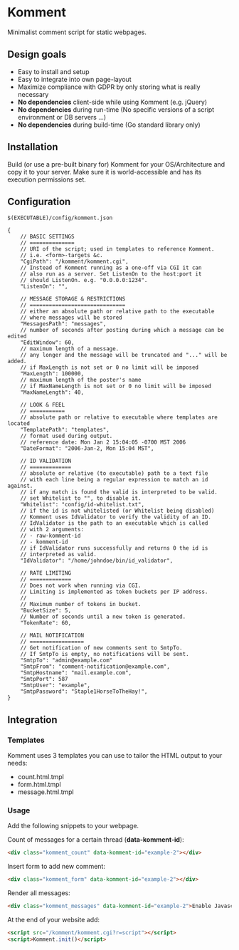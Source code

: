 # Komment

Minimalist comment script for static webpages.

## Design goals
- Easy to install and setup
- Easy to integrate into own page-layout
- Maximize compliance with GDPR by only storing what is really necessary
- **No dependencies** client-side while using Komment (e.g. jQuery)
- **No dependencies** during run-time (No specific versions of a script environment or DB servers ...)
- **No dependencies** during build-time (Go standard library only)

## Installation

Build (or use a pre-built binary for) Komment for your OS/Architecture
and copy it to your server. Make sure it is world-accessible and has
its execution permissions set.

## Configuration

`$(EXECUTABLE)/config/komment.json`

```jsonc
{
	// BASIC SETTINGS
	// ==============
	// URI of the script; used in templates to reference Komment.
	// i.e. <form>-targets &c.
	"CgiPath": "/komment/komment.cgi",
	// Instead of Komment running as a one-off via CGI it can
	// also run as a server. Set ListenOn to the host:port it
	// should ListenOn. e.g. "0.0.0.0:1234".
	"ListenOn": "",
  
  	// MESSAGE STORAGE & RESTRICTIONS
	// ==============================
	// either an absolute path or relative path to the executable
	// where messages will be stored
	"MessagesPath": "messages",
	// number of seconds after posting during which a message can be edited
	"EditWindow": 60,
	// maximum length of a message.
	// any longer and the message will be truncated and "..." will be added.
	// if MaxLength is not set or 0 no limit will be imposed
	"MaxLength": 100000,
	// maximum length of the poster's name
	// if MaxNameLength is not set or 0 no limit will be imposed
	"MaxNameLength": 40,
	
	// LOOK & FEEL
	// ===========
	// absolute path or relative to executable where templates are located
	"TemplatePath": "templates",
	// format used during output.
	// reference date: Mon Jan 2 15:04:05 -0700 MST 2006
	"DateFormat": "2006-Jan-2, Mon 15:04 MST",
	
	// ID VALIDATION
	// =============
	// absolute or relative (to executable) path to a text file
	// with each line being a regular expression to match an id against.
	// if any match is found the valid is interpreted to be valid.
	// set Whitelist to "", to disable it.
	"Whitelist": "config/id-whitelist.txt",
	// if the id is not whitelisted (or Whitelist being disabled)
	// Komment uses IdValidator to verify the validity of an ID.
	// IdValidator is the path to an executable which is called
	// with 2 arguments:
	// - raw-komment-id
	// - komment-id
	// if IdValidator runs successfully and returns 0 the id is
	// interpreted as valid.
	"IdValidator": "/home/johndoe/bin/id_validator",
	
 	// RATE LIMITING
	// =============
	// Does not work when running via CGI.
	// Limiting is implemented as token buckets per IP address.
	//
	// Maximum number of tokens in bucket.
	"BucketSize": 5,
	// Number of seconds until a new token is generated.
	"TokenRate": 60,
	
	// MAIL NOTIFICATION
	// =================
	// Get notification of new comments sent to SmtpTo.
	// If SmtpTo is empty, no notifications will be sent.
	"SmtpTo": "admin@example.com"
	"SmtpFrom": "comment-notification@example.com",
	"SmtpHostname": "mail.example.com",
	"SmtpPort": 587
	"SmtpUser": "example",
	"SmtpPassword": "Staple1HorseToTheHay!",
}
```

## Integration

### Templates

Komment uses 3 templates you can use to tailor the HTML output to your needs:
- count.html.tmpl
- form.html.tmpl
- message.html.tmpl

### Usage

Add the following snippets to your webpage.

Count of messages for a certain thread (**data-komment-id**):
```html
<div class="komment_count" data-komment-id="example-2"></div>
````

Insert form to add new comment:
```html
<div class="komment_form" data-komment-id="example-2"></div>
```

Render all messages:
```html
<div class="komment_messages" data-komment-id="example-2">Enable Javascript to see comments</div>
```

At the end of your website add:
```html
<script src="/komment/komment.cgi?r=script"></script>
<script>Komment.init()</script>
```
